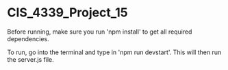 # CIS_4339_Project_15
Before running, make sure you run 'npm install' to get all required dependencies.

To run, go into the terminal and type in 'npm run devstart'.
This will then run the server.js file.



